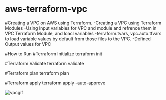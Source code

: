 # aws-terraform-vpc
#Creating a VPC on AWS using Terraform. 
-Creating a VPC using Terraform Modules
-Using Input variables for VPC and module and refrence them in VPC Terraform Module, and loacl variables
-terraform.tvars, vpc.auto.tfvars to load variable values by default from those files to the VPC. 
-Defined Output values for VPC



#How to Run
#Terraform Initialize
 terraform init

#Terraform Validate
terraform validate

#Terraform plan
terraform plan

#Terraform apply
terraform apply -auto-approve

![vpcgif](https://user-images.githubusercontent.com/19940577/132275576-a25d9c90-a8e2-4ea4-b05b-ca3b128ee482.gif)

